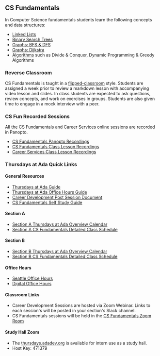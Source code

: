 ## CS Fundamentals

In Computer Science fundamentals students learn the following concepts and data structures:

- [Linked Lists](../02-linked-lists/01-linked-lists.md)
- [Binary Search Trees](../03-Binary-Search-Trees/01-Ordered-Collections-Of-Data.md)
- [Graphs: BFS & DFS](../08-graphs/01-graphs.md)
- [Graphs: Dijkstra](../09-graphs-p2/01-graphs-review.md)
- [Algorithms](../07-algorithms/01-algorithms.md) such as Divide & Conquer, Dynamic Programming & Greedy Algorithms

### Reverse Classroom

CS Fundamentals is taught in a [flipped-classroom](https://omerad.msu.edu/index.php?option=com_content&view=article&id=162:what-why-and-how-to-implement-a-flipped-classroom-model&catid=27:teaching) style. Students are assigned a week prior to review a markdown lesson with accompanying video lesson and slides. In class students are expected to ask questions, review concepts, and work on exercises in groups. Students are also given time to engage in a mock interview with a peer.

### CS Fun Recorded Sessions

All the CS Fundamentals and Career Services online sessions are recorded in Panopto.

- [CS Fundamentals Panopto Recordings](https://adaacademy.hosted.panopto.com/Panopto/Pages/Sessions/List.aspx#folderID=%222887f2f4-b902-4379-8a39-adf101338f83%22)
- [CS Fundamentals Class Lesson Recordings](https://adaacademy.hosted.panopto.com/Panopto/Pages/Sessions/List.aspx?folderID=8419e18e-9305-4b6a-8500-af0b01332bda)
- [Career Services Class Lesson Recordings](https://adaacademy.hosted.panopto.com/Panopto/Pages/Sessions/List.aspx?folderID=2887f2f4-b902-4379-8a39-adf101338f83)


### Thursdays at Ada Quick Links

#### General Resources
- [Thursdays at Ada Guide](https://drive.google.com/file/d/1Vz_NIgcPUqJlR9d1ZYUW8y3lJNVL_Xfl/view?usp=sharing)
- [Thursdays at Ada Office Hours Guide](https://docs.google.com/document/d/12gi9oNXoXWvpJPANPbKE_KAvCJ9dwVNSkXmht5H0M84/edit?usp=sharing)
- [Career Development Post Session Document](https://docs.google.com/document/d/1smwDoWvg1GUZjkxj4-CNSIDZpsbvwzBPHHXj5BQn748/edit?usp=sharing)
- [CS Fundamentals Self Study Guide](https://docs.google.com/document/d/1Q5hpP5k4aNA3rTZB7_FkY8ZcxKldU_kkF21ssF5gMFE/edit?usp=sharing)

#### Section A
- [Section A Thursdays at Ada Overview Calendar](https://drive.google.com/file/d/1iQuNpFJ73xROlf-PZevYyWR_x1ZFImbk/view?usp=sharing)
- [Section A CS Fundamentals Detailed Class Schedule](https://docs.google.com/document/d/1YHIPQZ50EqcFOiQKt3G76znzv-xwXEwqYzEMkEtjm8s/edit?usp=sharing)

#### Section B
- [Section B Thursdays at Ada Overview Calendar](https://drive.google.com/file/d/1dInNdZve_Kb5dicLH32zeB0S6ZcrLj20/view?usp=sharing)
- [ Section B CS Fundamentals Detailed Class Schedule](https://docs.google.com/document/d/18Rbl1scPfK3G0r25aQupYiAdDKrtHbBj5SyZlhDSFhw/edit?usp=sharing)


#### Office Hours
- [Seattle Office Hours](https://calendar.google.com/calendar/embed?src=c_cm98vq3aobh8vjgsvjofbojs40%40group.calendar.google.com&ctz=America%2FLos_Angeles)
- [Digital Office Hours](https://calendar.google.com/calendar/embed?src=c_uaq8jpkddnnq12uof9733jhpn0%40group.calendar.google.com&ctz=America%2FLos_Angeles)


#### Classroom Links
- Career Development Sessions are hosted via Zoom Webinar. Links to each session's will be posted in your section's Slack channel.
- CS Fundamentals sessions will be held in the [CS Fundamentals Zoom Room](https://adadev-org.zoom.us/j/7753306872)


#### Study Hall Zoom
- The [thursdays.adadev.org](https://thursdays.adadev.org) is available for intern use as a study hall. 
- Host Key: 471379
